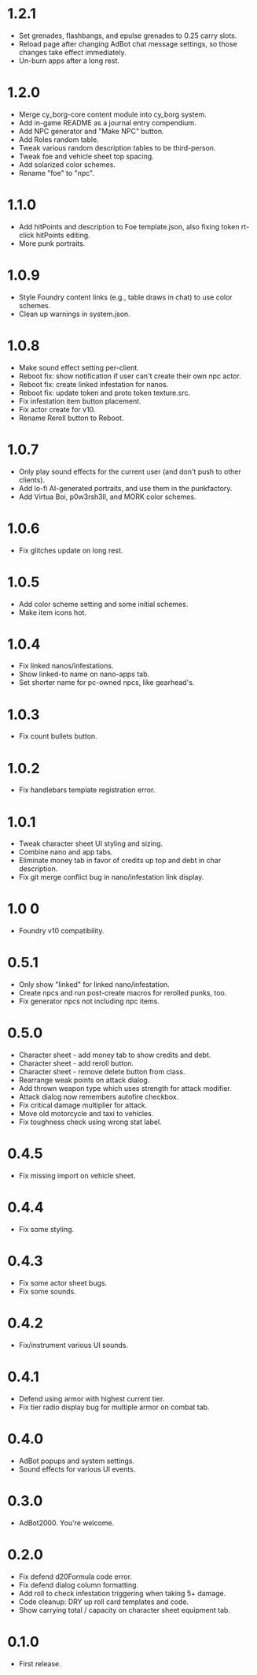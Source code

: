 # 1.2.1

- Set grenades, flashbangs, and epulse grenades to 0.25 carry slots.
- Reload page after changing AdBot chat message settings, so those changes take effect immediately.
- Un-burn apps after a long rest.

# 1.2.0

- Merge cy_borg-core content module into cy_borg system.
- Add in-game README as a journal entry compendium.
- Add NPC generator and "Make NPC" button.
- Add Roles random table.
- Tweak various random description tables to be third-person.
- Tweak foe and vehicle sheet top spacing.
- Add solarized color schemes.
- Rename "foe" to "npc".

# 1.1.0

- Add hitPoints and description to Foe template.json, also fixing token rt-click hitPoints editing.
- More punk portraits.

# 1.0.9

- Style Foundry content links (e.g., table draws in chat) to use color schemes.
- Clean up warnings in system.json.

# 1.0.8

- Make sound effect setting per-client.
- Reboot fix: show notification if user can't create their own npc actor.
- Reboot fix: create linked infestation for nanos.
- Reboot fix: update token and proto token texture.src.
- Fix infestation item button placement.
- Fix actor create for v10.
- Rename Reroll button to Reboot.

# 1.0.7

- Only play sound effects for the current user (and don't push to other clients).
- Add lo-fi AI-generated portraits, and use them in the punkfactory.
- Add Virtua Boi, p0w3rsh3ll, and MORK color schemes.

# 1.0.6

- Fix glitches update on long rest.

# 1.0.5

- Add color scheme setting and some initial schemes.
- Make item icons hot.

# 1.0.4

- Fix linked nanos/infestations.
- Show linked-to name on nano-apps tab.
- Set shorter name for pc-owned npcs, like gearhead's.

# 1.0.3

- Fix count bullets button.

# 1.0.2

- Fix handlebars template registration error.

# 1.0.1

- Tweak character sheet UI styling and sizing.
- Combine nano and app tabs.
- Eliminate money tab in favor of credits up top and debt in char description.
- Fix git merge conflict bug in nano/infestation link display.

# 1.0 0

- Foundry v10 compatibility.

# 0.5.1

- Only show "linked" for linked nano/infestation.
- Create npcs and run post-create macros for rerolled punks, too.
- Fix generator npcs not including npc items.

# 0.5.0

- Character sheet - add money tab to show credits and debt.
- Character sheet - add reroll button.
- Character sheet - remove delete button from class.
- Rearrange weak points on attack dialog.
- Add thrown weapon type which uses strength for attack modifier.
- Attack dialog now remembers autofire checkbox.
- Fix critical damage multiplier for attack.
- Move old motorcycle and taxi to vehicles.
- Fix toughness check using wrong stat label.

# 0.4.5

- Fix missing import on vehicle sheet.

# 0.4.4

- Fix some styling.

# 0.4.3

- Fix some actor sheet bugs.
- Fix some sounds.

# 0.4.2

- Fix/instrument various UI sounds.

# 0.4.1

- Defend using armor with highest current tier.
- Fix tier radio display bug for multiple armor on combat tab.

# 0.4.0

- AdBot popups and system settings.
- Sound effects for various UI events.

# 0.3.0

- AdBot2000. You're welcome.

# 0.2.0

- Fix defend d20Formula code error.
- Fix defend dialog column formatting.
- Add roll to check infestation triggering when taking 5+ damage.
- Code cleanup: DRY up roll card templates and code.
- Show carrying total / capacity on character sheet equipment tab.

# 0.1.0

- First release.

